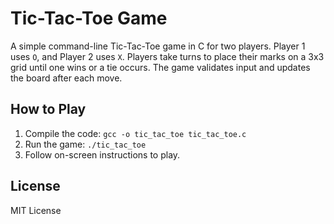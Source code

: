 # Tic-Tac-Toe Game

A simple command-line Tic-Tac-Toe game in C for two players. Player 1 uses `O`, and Player 2 uses `X`. Players take turns to place their marks on a 3x3 grid until one wins or a tie occurs. The game validates input and updates the board after each move.

## How to Play
1. Compile the code: `gcc -o tic_tac_toe tic_tac_toe.c`
2. Run the game: `./tic_tac_toe`
3. Follow on-screen instructions to play.

## License
MIT License
